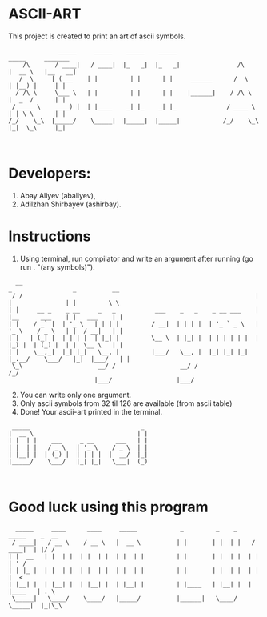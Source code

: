 # ASCII-ART
This project is created to print an art of ascii symbols.
```
              _____     _____    _____    _____                          _____     _______   
    /\       / ____|   / ____|  |_   _|  |_   _|                /\      |  __ \   |__   __|  
   /  \     | (___    | |         | |      | |     ______      /  \     | |__) |     | |     
  / /\ \     \___ \   | |         | |      | |    |______|    / /\ \    |  _  /      | |     
 / ____ \    ____) |  | |____    _| |_    _| |_              / ____ \   | | \ \      | |     
/_/    \_\  |_____/    \_____|  |_____|  |_____|            /_/    \_\  |_|  \_\     |_|     
                                                                                             
                                                                                             
```

# Developers:
1. Abay Aliyev (abaliyev),
2. Adilzhan Shirbayev (ashirbay).

# Instructions
1. Using terminal, run compilator and write an argument after running (go run . "(any symbols)").
```
  __                                                                  _                 _          __    
 / /                                                                 | |               | |         \ \   
| |     __ _    _ __     _   _           ___    _   _    _ __ ___    | |__      ___    | |   ___    | |  
| |    / _` |  | '_ \   | | | |         / __|  | | | |  | '_ ` _ \   | '_ \    / _ \   | |  / __|   | |  
| |   | (_| |  | | | |  | |_| |         \__ \  | |_| |  | | | | | |  | |_) |  | (_) |  | |  \__ \   | |  
| |    \__,_|  |_| |_|   \__, |         |___/   \__, |  |_| |_| |_|  |_.__/    \___/   |_|  |___/   | |  
 \_\                     __/ /                  __/ /                                              /_/   
                        |___/                  |___/                                                     
```
2. You can write only one argument.
3. Only ascii symbols from 32 til 126 are available (from ascii table)
4. Done! Your ascii-art printed in the terminal.
```
 _____                               _   
|  __ \                             | |  
| |  | |    ___     _ __      ___   | |  
| |  | |   / _ \   | '_ \    / _ \  | |  
| |__| |  | (_) |  | | | |  |  __/  |_|  
|_____/    \___/   |_| |_|   \___|  (_)  
                                         
                                         
```

# Good luck using this program
```
  _____     ____      ____     _____            _         _    _     _____    _  __  
 / ____|   / __ \    / __ \   |  __ \          | |       | |  | |   / ____|  | |/ /  
| |  __   | |  | |  | |  | |  | |  | |         | |       | |  | |  | |       | ' /   
| | |_ |  | |  | |  | |  | |  | |  | |         | |       | |  | |  | |       |  <    
| |__| |  | |__| |  | |__| |  | |__| |         | |____   | |__| |  | |____   | . \   
 \_____|   \____/    \____/   |_____/          |______|   \____/    \_____|  |_|\_\  
                                                                                     
```                                                                                     
